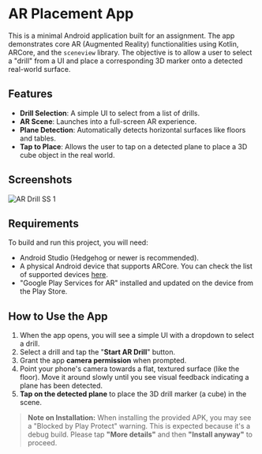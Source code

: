 # AR Placement App

This is a minimal Android application built for an assignment. The app demonstrates core AR (Augmented Reality) functionalities using Kotlin, ARCore, and the `sceneview` library. The objective is to allow a user to select a "drill" from a UI and place a corresponding 3D marker onto a detected real-world surface.

## Features

* **Drill Selection**: A simple UI to select from a list of drills.
* **AR Scene**: Launches into a full-screen AR experience.
* **Plane Detection**: Automatically detects horizontal surfaces like floors and tables.
* **Tap to Place**: Allows the user to tap on a detected plane to place a 3D cube object in the real world.

## Screenshots
![AR Drill SS 1](https://github.com/user-attachments/assets/2acf82fb-df0b-495e-93f2-3f5a3b6a2f1f)


## Requirements

To build and run this project, you will need:

* Android Studio (Hedgehog or newer is recommended).
* A physical Android device that supports ARCore. You can check the list of supported devices [here](https://developers.google.com/ar/devices).
* "Google Play Services for AR" installed and updated on the device from the Play Store.

## How to Use the App

1.  When the app opens, you will see a simple UI with a dropdown to select a drill.
2.  Select a drill and tap the "**Start AR Drill**" button.
3.  Grant the app **camera permission** when prompted.
4.  Point your phone's camera towards a flat, textured surface (like the floor). Move it around slowly until you see visual feedback indicating a plane has been detected.
5.  **Tap on the detected plane** to place the 3D drill marker (a cube) in the scene.



   > **Note on Installation:** When installing the provided APK, you may see a "Blocked by Play Protect" warning. This is expected because it's a debug build. Please tap **"More details"** and then **"Install anyway"** to proceed.
